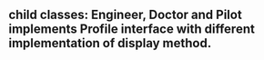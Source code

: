 ## child classes: Engineer, Doctor and Pilot implements Profile interface with different implementation of display method.
